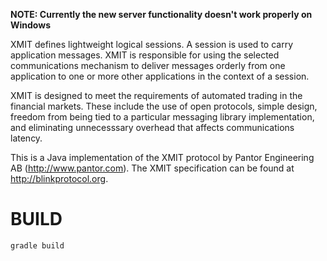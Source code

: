 **NOTE: Currently the new server functionality doesn't work properly on Windows**

XMIT defines lightweight logical sessions. A session is used
to carry application messages. XMIT is responsible for using
the selected communications mechanism to deliver messages
orderly from one application to one or more other applications
in the context of a session.

XMIT is designed to meet the requirements of automated trading
in the financial markets.  These include the use of open
protocols, simple design, freedom from being tied to a
particular messaging library implementation, and eliminating
unnecesssary overhead that affects communications latency.

This is a Java implementation of the XMIT protocol by Pantor
Engineering AB (http://www.pantor.com).
The XMIT specification can be found at http://blinkprotocol.org.

BUILD
=====

	gradle build
